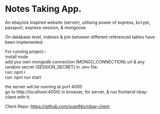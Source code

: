# Notes Taking App.


An ebay/olx inspired website (server), utilising power of express, bcrypt, passport, express-session, & mongoose.

On database level, indexes & join between different referenced tables have been implemented.

For running project:- </br>
install node </br>
add you own mongodb connection (MONGO_CONNECTION) url & any random secret (SESSION_SECRET) in .env file. </br>
run: npm i </br>
run: npm run start </br>

the server will be running at port 4000 </br>
go to http://localhost:4000/ in browser, for server, & run frontend nbay-client with it.

Client Repo: https://github.com/quietNix/nbay-client
